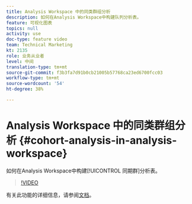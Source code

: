 ```yaml
---
title: Analysis Workspace 中的同类群组分析
description: 如何在Analysis Workspace中构建队列分析表。
feature: 可视化图表
topics: null
activity: use
doc-type: feature video
team: Technical Marketing
kt: 2135
role: 业务从业者
level: 中间
translation-type: tm+mt
source-git-commit: f3b3fa7d91b0cb21005b57768ca23ed6700fcc03
workflow-type: tm+mt
source-wordcount: '54'
ht-degree: 38%

---
```



# Analysis Workspace 中的同类群组分析 {#cohort-analysis-in-analysis-workspace}

如何在Analysis Workspace中构建[!UICONTROL 同期群]分析表。

>[!VIDEO](https://video.tv.adobe.com/v/23990/?quality=12)

有关此功能的详细信息，请参阅[文档](https://marketing.adobe.com/resources/help/zh_CN/analytics/analysis-workspace/cohort_analysis.html)。
